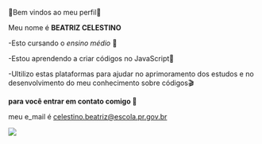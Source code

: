 🌻Bem vindos ao meu perfil🌻

Meu nome é **BEATRIZ CELESTINO**

-Esto cursando o _ensino médio_ 📖

-Estou aprendendo a criar códigos no JavaScript📢

-Ultilizo estas plataformas para ajudar no aprimoramento dos estudos e no desenvolvimento do meu conhecimento sobre códigos🎬

**para você entrar em contato comigo 📩**

meu e_mail é celestino.beatriz@escola.pr.gov.br

![](https://media.tenor.com/IMhU430G0ikAAAAM/mafalda-argentina.gif)
